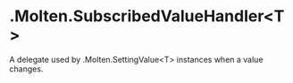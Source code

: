 ﻿  
# .Molten.SubscribedValueHandler&lt;T&gt;
A delegate used by .Molten.SettingValue&lt;T&gt; instances when a value changes.

